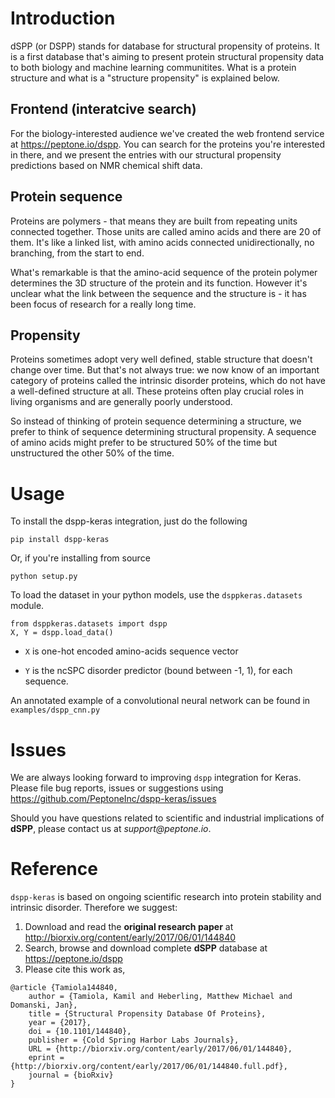 # Introduction

dSPP (or DSPP) stands for database for structural propensity of proteins.
It is a first database that's aiming to present protein structural propensity data to both biology and machine learning communitites.
What is a protein structure and what is a "structure propensity" is explained below.

## Frontend (interatcive search)

For the biology-interested audience we've created the web frontend service at https://peptone.io/dspp.
You can search for the proteins you're interested in there, and we present the entries with our structural propensity predictions based on NMR chemical shift data.

## Protein sequence

Proteins are polymers - that means they are built from repeating units connected together.
Those units are called amino acids and there are 20 of them. It's like a linked list,
with amino acids connected unidirectionally, no branching, from the start to end.

What's remarkable is that the amino-acid sequence of the protein polymer determines the 3D structure of the protein and its function.
However it's unclear what the link between the sequence and the structure is - it has been focus of research for a really long time.

## Propensity

Proteins sometimes adopt very well defined, stable structure that doesn't change over time.
But that's not always true: we now know of an important category of proteins called the intrinsic disorder proteins, which do not have a well-defined structure at all. These proteins often play crucial roles in living organisms and are generally poorly understood.

So instead of thinking of protein sequence determining a structure, we prefer to think of sequence determining structural propensity. A sequence of amino acids might prefer to be structured 50% of the time but unstructured the other 50% of the time.

# Usage

To install the dspp-keras integration, just do the following

```
pip install dspp-keras
```

Or, if you're installing from source

```
python setup.py
```

To load the dataset in your python models, use the `dsppkeras.datasets` module.

```
from dsppkeras.datasets import dspp
X, Y = dspp.load_data()
```

- `X` is one-hot encoded amino-acids sequence vector

- `Y` is the ncSPC disorder predictor (bound between -1, 1), for each sequence.

An annotated example of a convolutional neural network can be found in
`examples/dspp_cnn.py`

# Issues

We are always looking forward to improving `dspp` integration for Keras.
Please file bug reports, issues or suggestions using https://github.com/PeptoneInc/dspp-keras/issues

Should you have questions related to scientific and industrial implications of **dSPP**, please
contact us at _support@peptone.io_.


# Reference
`dspp-keras` is based on ongoing scientific research into protein stability and intrinsic disorder. Therefore we suggest:
1. Download and read the **original research paper** at http://biorxiv.org/content/early/2017/06/01/144840
2. Search, browse and download complete **dSPP** database at https://peptone.io/dspp
3. Please cite this work as,
```
@article {Tamiola144840,
	author = {Tamiola, Kamil and Heberling, Matthew Michael and Domanski, Jan},
	title = {Structural Propensity Database Of Proteins},
	year = {2017},
	doi = {10.1101/144840},
	publisher = {Cold Spring Harbor Labs Journals},
	URL = {http://biorxiv.org/content/early/2017/06/01/144840},
	eprint = {http://biorxiv.org/content/early/2017/06/01/144840.full.pdf},
	journal = {bioRxiv}
}
```
